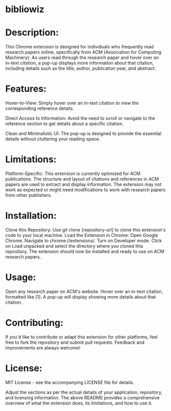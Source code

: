 # bibliowiz

# Description:
This Chrome extension is designed for individuals who frequently read research papers online, specifically from ACM (Association for Computing Machinery). As users read through the research paper and hover over an in-text citation, a pop-up displays more information about that citation, including details such as the title, author, publication year, and abstract.

# Features:
Hover-to-View: Simply hover over an in-text citation to view the corresponding reference details.

Direct Access to Information: Avoid the need to scroll or navigate to the reference section to get details about a specific citation.

Clean and Minimalistic UI: The pop-up is designed to provide the essential details without cluttering your reading space.

# Limitations:
Platform-Specific: This extension is currently optimized for ACM publications. The structure and layout of citations and references in ACM papers are used to extract and display information. The extension may not work as expected or might need modifications to work with research papers from other publishers.

# Installation:
Clone this Repository: Use git clone [repository-url] to clone this extension's code to your local machine.
Load the Extension in Chrome:
Open Google Chrome.
Navigate to chrome://extensions/.
Turn on Developer mode.
Click on Load unpacked and select the directory where you cloned this repository.
The extension should now be installed and ready to use on ACM research papers.

# Usage:
Open any research paper on ACM's website.
Hover over an in-text citation, formatted like [1].
A pop-up will display showing more details about that citation.

# Contributing:
If you'd like to contribute or adapt this extension for other platforms, feel free to fork the repository and submit pull requests. Feedback and improvements are always welcome!

# License:
MIT License - see the accompanying LICENSE file for details.

Adjust the sections as per the actual details of your application, repository, and licensing information. The above README provides a comprehensive overview of what the extension does, its limitations, and how to use it.




